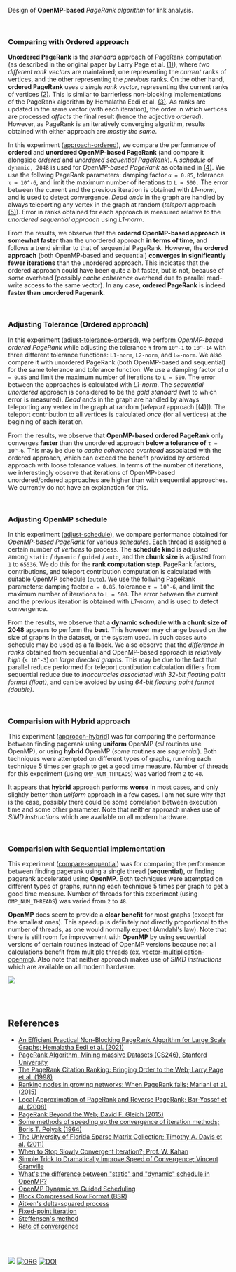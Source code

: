 Design of **OpenMP-based** *PageRank algorithm* for link analysis.

<br>


### Comparing with Ordered approach

**Unordered PageRank** is the *standard* approach of PageRank computation (as
described in the original paper by Larry Page et al. [(1)][page]), where *two*
*different rank vectors* are maintained; one representing the *current* ranks of
vertices, and the other representing the *previous* ranks. On the other hand,
**ordered PageRank** uses *a single rank vector*, representing the current ranks
of vertices [(2)][pagerank]. This is similar to barrierless non-blocking
implementations of the PageRank algorithm by Hemalatha Eedi et al. [(3)][eedi].
As ranks are updated in the same vector (with each iteration), the order in
which vertices are processed *affects* the final result (hence the adjective
*ordered*). However, as PageRank is an iteratively converging algorithm, results
obtained with either approach are *mostly the same*.

In this experiment ([approach-ordered]), we compare the performance of
**ordered** and **unordered OpenMP-based PageRank** (and compare it alongside
*ordered* and *unordered sequential PageRank*). A *schedule* of `dynamic, 2048`
is used for *OpenMP-based PageRank* as obtained in [(4)][pagerank-openmp]. We
use the follwing PageRank parameters: damping factor `α = 0.85`, tolerance
`τ = 10^-6`, and limit the maximum number of iterations to `L = 500.` The error
between the current and the previous iteration is obtained with *L1-norm*, and
is used to detect convergence. *Dead ends* in the graph are handled by always
teleporting any vertex in the graph at random (*teleport* approach [(5)][teleport]).
Error in ranks obtained for each approach is measured relative to the *unordered*
*sequential approach* using *L1-norm*.

From the results, we observe that the **ordered OpenMP-based approach is**
**somewhat faster** than the unordered approach **in terms of time**, and follows
a trend similar to that of sequential PageRank. However, the **ordered**
**approach** (both OpenMP-based and sequential) **converges in significantly fewer**
**iterations** than the unordered approach. This indicates that the ordered
approach could have been quite a bit faster, but is not, because of *some*
overhead (possibly *cache coherence* overhead due to parallel read-write access
to the same vector). In any case, **ordered PageRank** is indeed **faster than**
**unordered Pagerank**.

[approach-ordered]: https://github.com/puzzlef/pagerank-openmp/tree/approach-ordered

<br>


### Adjusting Tolerance (Ordered approach)

In this experiment ([adjust-tolerance-ordered]), we perform *OpenMP-based*
*ordered PageRank* while adjusting the tolerance `τ` from `10^-1` to `10^-14`
with three different tolerance functions: `L1-norm`, `L2-norm`, and `L∞-norm`.
We also compare it with unordered PageRank (both OpenMP-based and sequential)
for the same tolerance and tolerance function. We use a damping factor of
`α = 0.85` and limit the maximum number of iterations to `L = 500`. The error between
the approaches is calculated with *L1-norm*. The *sequential unordered* approach
is considered to be the *gold standard* (wrt to which error is measured). *Dead ends*
in the graph are handled by always teleporting any vertex in the graph at
random (*teleport* approach [(4)]). The teleport contribution to all vertices is
calculated *once* (for all vertices) at the begining of each iteration.

From the results, we observe that **OpenMP-based ordered PageRank** only
converges **faster** than the unordered approach **below a tolerance of**
`τ = 10^-6`. This may be due to *cache coherence overhead* associated with the
ordered approach, which can exceed the benefit provided by ordered approach with
loose tolerance values. In terms of the number of iterations, we interestingly
observe that iterations of OpenMP-based unordered/ordered approaches are higher
than with sequential approaches. We currently do not have an explanation for
this.

[adjust-tolerance-ordered]: https://github.com/puzzlef/pagerank-openmp/tree/adjust-tolerance-ordered

<br>


### Adjusting OpenMP schedule

In this experiment ([adjust-schedule]), we compare performance obtained for
*OpenMP-based PageRank* for various *schedules*. Each thread is assigned a
certain number of *vertices* to process. The **schedule kind** is adjusted among
`static` / `dynamic` / `guided` / `auto`, and the **chunk size** is adjusted
from `1` to `65536`. We do this for the **rank computation step**. PageRank
factors, contributions, and teleport contribution computation is calculated with
suitable OpenMP schedule (`auto`). We use the follwing PageRank parameters:
damping factor `α = 0.85`, tolerance `τ = 10^-6`, and limit the maximum number
of iterations to `L = 500`. The error between the current and the previous
iteration is obtained with *L1-norm*, and is used to detect convergence.

From the results, we observe that a **dynamic schedule with a chunk size of**
**2048** appears to perform the **best**. This however may change based on the
size of graphs in the dataset, or the system used. In such cases `auto` schedule
may be used as a fallback. We also observe that the *difference in ranks*
obtained from sequential and OpenMP-based approach is *relatively high*
(`< 10^-3`) on *large directed graphs*. This may be due to the fact that parallel
reduce performed for teleport contibution calculation differs from sequential
reduce due to *inaccuracies associated with 32-bit floating point format*
*(float)*, and can be avoided by using *64-bit floating point format (double)*.

[adjust-schedule]: https://github.com/puzzlef/pagerank-openmp/tree/adjust-schedule

<br>


### Comparision with Hybrid approach

This experiment ([approach-hybrid]) was for comparing the performance between
finding pagerank using **uniform** OpenMP (*all* routines use OpenMP), or using
**hybrid** OpenMP (*some* routines are *sequential*). Both techniques were
attempted on different types of graphs, running each technique 5 times per graph
to get a good time measure. Number of threads for this experiment (using
`OMP_NUM_THREADS`) was varied from `2` to `48`.

It appears that **hybrid** approach performs **worse** in most cases, and only
slightly better than *uniform* approach in a few cases. I am not sure why
that is the case, possibly there could be some correlation between execution
time and some other parameter. Note that neither approach makes use of
*SIMD instructions* which are available on all modern hardware.

[approach-hybrid]: https://github.com/puzzlef/pagerank-openmp/tree/approach-hybrid

<br>


### Comparision with Sequential implementation

This experiment ([compare-sequential]) was for comparing the performance between
finding pagerank using a single thread (**sequential**), or finding pagerank
accelerated using **OpenMP**. Both techniques were attempted on different types
of graphs, running each technique 5 times per graph to get a good time measure.
Number of threads for this experiment (using `OMP_NUM_THREADS`) was varied from
`2` to `48`.

**OpenMP** does seem to provide a **clear benefit** for most graphs (except for
the smallest ones). This speedup is definitely not directly proportional to the
number of threads, as one would normally expect (Amdahl's law). Note that there
is still room for improvement with **OpenMP** by using sequential versions of
certain routines instead of OpenMP versions because not all calculations benefit
from multiple threads (ex. [vector-multiplication-openmp]). Also note that
neither approach makes use of *SIMD instructions* which are available on all
modern hardware.

[![](https://i.imgur.com/Quuaqnv.gif)][sheets]

[compare-sequential]: https://github.com/puzzlef/pagerank-openmp/tree/compare-sequential

<br>
<br>


## References

- [An Efficient Practical Non-Blocking PageRank Algorithm for Large Scale Graphs; Hemalatha Eedi et al. (2021)](https://ieeexplore.ieee.org/document/9407114)
- [PageRank Algorithm, Mining massive Datasets (CS246), Stanford University](https://www.youtube.com/watch?v=ke9g8hB0MEo)
- [The PageRank Citation Ranking: Bringing Order to the Web; Larry Page et al. (1998)](https://citeseerx.ist.psu.edu/viewdoc/summary?doi=10.1.1.38.5427)
- [Ranking nodes in growing networks: When PageRank fails; Mariani et al. (2015)](https://www.nature.com/articles/srep16181)
- [Local Approximation of PageRank and Reverse PageRank; Bar-Yossef et al. (2008)](https://static.googleusercontent.com/media/research.google.com/en//pubs/archive/34455.pdf)
- [PageRank Beyond the Web; David F. Gleich (2015)](https://www.cs.purdue.edu/homes/dgleich/publications/Gleich%202015%20-%20prbeyond.pdf)
- [Some methods of speeding up the convergence of iteration methods; Boris T. Polyak (1964)](https://www.researchgate.net/publication/243648538_Some_methods_of_speeding_up_the_convergence_of_iteration_methods)
- [The University of Florida Sparse Matrix Collection; Timothy A. Davis et al. (2011)](https://doi.org/10.1145/2049662.2049663)
- [When to Stop Slowly Convergent Iteration?; Prof. W. Kahan](https://people.eecs.berkeley.edu/~wkahan/Math128/SlowIter.pdf)
- [Simple Trick to Dramatically Improve Speed of Convergence; Vincent Granville](https://www.datasciencecentral.com/simple-trick-to-dramatically-improve-speed-of-convergence/)
- [What's the difference between "static" and "dynamic" schedule in OpenMP?](https://stackoverflow.com/a/10852852/1413259)
- [OpenMP Dynamic vs Guided Scheduling](https://stackoverflow.com/a/43047074/1413259)
- [Block Compressed Row Format (BSR)](https://scipy-lectures.org/advanced/scipy_sparse/bsr_matrix.html)
- [Aitken's delta-squared process](https://en.wikipedia.org/wiki/Aitken%27s_delta-squared_process)
- [Fixed-point iteration](https://en.wikipedia.org/wiki/Fixed-point_iteration)
- [Steffensen's method](https://en.wikipedia.org/wiki/Steffensen%27s_method)
- [Rate of convergence](https://en.wikipedia.org/wiki/Rate_of_convergence)

<br>
<br>


[![](https://i.imgur.com/5vdxPZ3.jpg)](https://www.youtube.com/watch?v=rKv_l1RnSqs)
[![ORG](https://img.shields.io/badge/org-puzzlef-green?logo=Org)](https://puzzlef.github.io)
[![DOI](https://zenodo.org/badge/366356464.svg)](https://zenodo.org/badge/latestdoi/366356464)


[Prof. Dip Sankar Banerjee]: https://sites.google.com/site/dipsankarban/
[Prof. Kishore Kothapalli]: https://cstar.iiit.ac.in/~kkishore/
[SuiteSparse Matrix Collection]: https://suitesparse-collection-website.herokuapp.com
[graphs]: https://github.com/puzzlef/graphs
[vector-multiplication-openmp]: https://github.com/puzzlef/vector-multiplication-openmp
[charts]: https://photos.app.goo.gl/Bd8bwdZbppkdUQTU9
[sheets]: https://docs.google.com/spreadsheets/d/1Mzmo9KYunJ9yv2ZNwFv73qPjf9VYNaP5YXJT0HVZgpo/edit?usp=sharing
[page]: https://citeseerx.ist.psu.edu/viewdoc/summary?doi=10.1.1.38.5427
[pagerank]: https://github.com/puzzlef/pagerank
[eedi]: https://ieeexplore.ieee.org/document/9407114
[pagerank-openmp]: https://github.com/puzzlef/pagerank-openmp/tree/adjust-schedule
[teleport]: https://gist.github.com/wolfram77/94c38b9cfbf0c855e5f42fa24a8602fc
